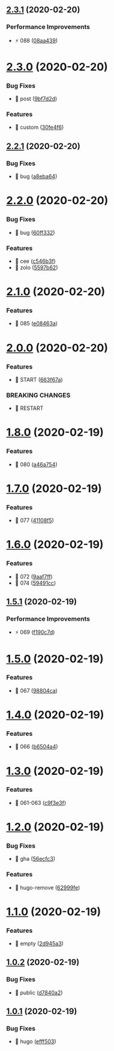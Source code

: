## [2.3.1](https://github.com/shunkakinoki/pitch/compare/v2.3.0...v2.3.1) (2020-02-20)


### Performance Improvements

* ⚡️ 088 ([08aa439](https://github.com/shunkakinoki/pitch/commit/08aa43920f218a784cef41a82dcc3e06fba21d26))

# [2.3.0](https://github.com/shunkakinoki/pitch/compare/v2.2.1...v2.3.0) (2020-02-20)


### Bug Fixes

* 🐛 post ([9bf7d2d](https://github.com/shunkakinoki/pitch/commit/9bf7d2df6ac461a8978d8c7b5e4b599579685461))


### Features

* 🎸 custom ([30fe4f6](https://github.com/shunkakinoki/pitch/commit/30fe4f6f0d33f34b9b2eb6b709ad42222a39eaee))

## [2.2.1](https://github.com/shunkakinoki/pitch/compare/v2.2.0...v2.2.1) (2020-02-20)


### Bug Fixes

* 🐛 bug ([a8eba64](https://github.com/shunkakinoki/pitch/commit/a8eba64f837f080c9b1b9761a3e37612db1cc1a2))

# [2.2.0](https://github.com/shunkakinoki/pitch/compare/v2.1.0...v2.2.0) (2020-02-20)


### Bug Fixes

* 🐛 bug ([60ff332](https://github.com/shunkakinoki/pitch/commit/60ff33212eb3b71ef5bb38a1bec8466d5451351c))


### Features

* 🎸 cee ([c546b3f](https://github.com/shunkakinoki/pitch/commit/c546b3f872ea8cd289a349b921c446d831fc2c33))
* 🎸 zolo ([5597b62](https://github.com/shunkakinoki/pitch/commit/5597b622f69488a3f8ad46ea562dbaf0078a9eaa))

# [2.1.0](https://github.com/shunkakinoki/pitch/compare/v2.0.0...v2.1.0) (2020-02-20)


### Features

* 🎸 085 ([e08463a](https://github.com/shunkakinoki/pitch/commit/e08463a63cd2756032e9127dbec880ab1b912bf9))

# [2.0.0](https://github.com/shunkakinoki/pitch/compare/v1.8.0...v2.0.0) (2020-02-20)


### Features

* 🎸 START ([663f67a](https://github.com/shunkakinoki/pitch/commit/663f67af7b2c3630327653a38732195b9907460f))


### BREAKING CHANGES

* 🧨 RESTART

# [1.8.0](https://github.com/shunkakinoki/pitch/compare/v1.7.0...v1.8.0) (2020-02-19)


### Features

* 🎸 080 ([a46a754](https://github.com/shunkakinoki/pitch/commit/a46a7549ec854d5583820f6571de01510387e9e6))

# [1.7.0](https://github.com/shunkakinoki/pitch/compare/v1.6.0...v1.7.0) (2020-02-19)


### Features

* 🎸 077 ([41108f5](https://github.com/shunkakinoki/pitch/commit/41108f5671ff5885bf8e311e3d407fb5d2b4a973))

# [1.6.0](https://github.com/shunkakinoki/pitch/compare/v1.5.1...v1.6.0) (2020-02-19)


### Features

* 🎸 072 ([9aaf7ff](https://github.com/shunkakinoki/pitch/commit/9aaf7ff247ecc9c586b271b091058a2a4689ae6a))
* 🎸 074 ([59491cc](https://github.com/shunkakinoki/pitch/commit/59491cc4ac4f4f8bc82809226b569a9167666837))

## [1.5.1](https://github.com/shunkakinoki/pitch/compare/v1.5.0...v1.5.1) (2020-02-19)


### Performance Improvements

* ⚡️ 069 ([f190c7d](https://github.com/shunkakinoki/pitch/commit/f190c7d7e2b8b1fc40aca8f3e036773dcc1b0ee7))

# [1.5.0](https://github.com/shunkakinoki/pitch/compare/v1.4.0...v1.5.0) (2020-02-19)


### Features

* 🎸 067 ([98804ca](https://github.com/shunkakinoki/pitch/commit/98804ca68db5434261690481e88fa29bd361b6a0))

# [1.4.0](https://github.com/shunkakinoki/pitch/compare/v1.3.0...v1.4.0) (2020-02-19)


### Features

* 🎸 066 ([b6504a4](https://github.com/shunkakinoki/pitch/commit/b6504a458b1fd24c1d729ba56cca06186b4897fe))

# [1.3.0](https://github.com/shunkakinoki/pitch/compare/v1.2.0...v1.3.0) (2020-02-19)


### Features

* 🎸 061-063 ([c9f3e3f](https://github.com/shunkakinoki/pitch/commit/c9f3e3f603f53599f44fa91cc06078270d56509d))

# [1.2.0](https://github.com/shunkakinoki/pitch/compare/v1.1.0...v1.2.0) (2020-02-19)


### Bug Fixes

* 🐛 gha ([56ecfc3](https://github.com/shunkakinoki/pitch/commit/56ecfc3469441fd34454261e6ec636a513abb593))


### Features

* 🎸 hugo-remove ([62999fe](https://github.com/shunkakinoki/pitch/commit/62999fefda7149c0f1e5229d72db6f2e26aaf7a9))

# [1.1.0](https://github.com/shunkakinoki/pitch/compare/v1.0.2...v1.1.0) (2020-02-19)


### Features

* 🎸 empty ([2d945a3](https://github.com/shunkakinoki/pitch/commit/2d945a3a17a61ec62c7daadc52fc608306b199fe))

## [1.0.2](https://github.com/shunkakinoki/pitch/compare/v1.0.1...v1.0.2) (2020-02-19)


### Bug Fixes

* 🐛 public ([d7840a2](https://github.com/shunkakinoki/pitch/commit/d7840a2ed279c273cf62270ffd3d35ddf6757d41))

## [1.0.1](https://github.com/shunkakinoki/pitch/compare/v1.0.0...v1.0.1) (2020-02-19)


### Bug Fixes

* 🐛 hugo ([efff503](https://github.com/shunkakinoki/pitch/commit/efff503009d78d0b406f86b5b2151ff6befd2be5))
